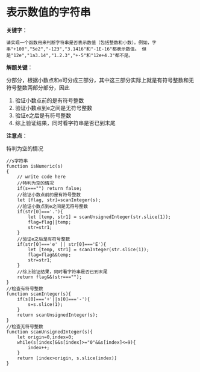 # 表示数值的字符串

**关键字**：

```
请实现一个函数用来判断字符串是否表示数值（包括整数和小数）。例如，字串"+100","5e2","-123","3.1416"和"-1E-16"都表示数值。 但是"12e","1a3.14","1.2.3","+-5"和"12e+4.3"都不是。
```

**解题关键**：

分部分，根据小数点和e可分成三部分，其中这三部分实际上就是有符号整数和无符号整数两部分部分，因此

1. 验证小数点前的是有符号整数
2. 验证小数点到e之间是无符号整数
3. 验证e之后是有符号整数
4. 综上验证结果，同时看字符串是否已到末尾

**注意点**：

特判为空的情况

```
//s字符串
function isNumeric(s)
{
    // write code here
    //特判为空的情况
    if(s==="") return false;
    //验证小数点前的是有符号整数
    let [flag, str]=scanInteger(s);
    //验证小数点到e之间是无符号整数
    if(str[0]==='.'){
        let [temp, str1] = scanUnsignedInteger(str.slice(1));
        flag=flag||temp;
        str=str1;
    }
    //验证e之后是有符号整数
    if(str[0]==='e' || str[0]==='E'){
        let [temp, str1] = scanInteger(str.slice(1));
        flag=flag&&temp;
        str=str1;
    }
    //综上验证结果，同时看字符串是否已到末尾
    return flag&&(str==="");
}
//检查有符号整数
function scanInteger(s){
    if(s[0]==='+'||s[0]==='-'){
        s=s.slice(1);
    }
    return scanUnsignedInteger(s);
}
//检查无符号整数
function scanUnsignedInteger(s){
    let origin=0,index=0;
    while(s[index]&&s[index]>="0"&&s[index]<=9){
        index++;
    }
    return [index>origin, s.slice(index)]
}
```

